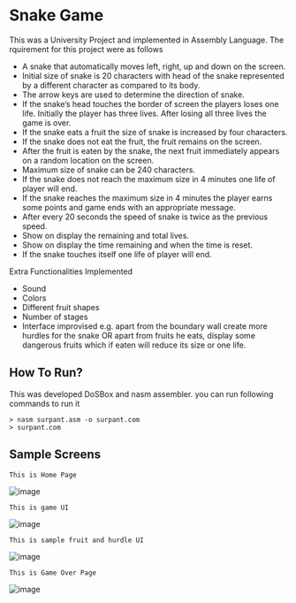 # Snake Game
This was a University Project and implemented in Assembly Language. The rquirement for this project were as follows
* A snake that automatically moves left, right, up and down on the screen.
* Initial size of snake is 20 characters with head of the snake represented by a different character as compared to its body.
* The arrow keys are used to determine the direction of snake.
* If the snake’s head touches the border of screen the players loses one life. Initially the player has three lives. After losing all three lives the game is over.
* If the snake eats a fruit the size of snake is increased by four characters. 
* If the snake does not eat the fruit, the fruit remains on the screen.
* After the fruit is eaten by the snake, the next fruit immediately appears on a random location on the screen.
* Maximum size of snake can be 240 characters.
* If the snake does not reach the maximum size in 4 minutes one life of player will end.
* If the snake reaches the maximum size in 4 minutes the player earns some points and game ends with an appropriate message.
* After every 20 seconds the speed of snake is twice as the previous speed.
* Show on display the remaining and total lives.
* Show on display the time remaining and when the time is reset. 
* If the snake touches itself one life of player will end.

Extra Functionalities Implemented
*	Sound
*	Colors
*	Different fruit shapes
*	Number of stages
*	Interface improvised e.g. apart from the boundary wall create more hurdles for the snake OR apart from fruits he eats, display some dangerous fruits which if eaten will reduce its size or one life.

## How To Run?
This was developed DoSBox and nasm assembler. you can run following commands to run it
```
> nasm surpant.asm -o surpant.com
> surpant.com
```
## Sample Screens
```
This is Home Page
```
![image](https://user-images.githubusercontent.com/54348709/120939167-17684880-c730-11eb-8ace-8adc7606fb51.png)

```
This is game UI
```
![image](https://user-images.githubusercontent.com/54348709/120939190-38309e00-c730-11eb-8e82-365ebdca952e.png)

```
This is sample fruit and hurdle UI
```
![image](https://user-images.githubusercontent.com/54348709/120939210-56969980-c730-11eb-8fa5-a64f36e70dd0.png)

```
This is Game Over Page
```
![image](https://user-images.githubusercontent.com/54348709/120939318-f8b68180-c730-11eb-82d1-8d6a1b336e71.png)

